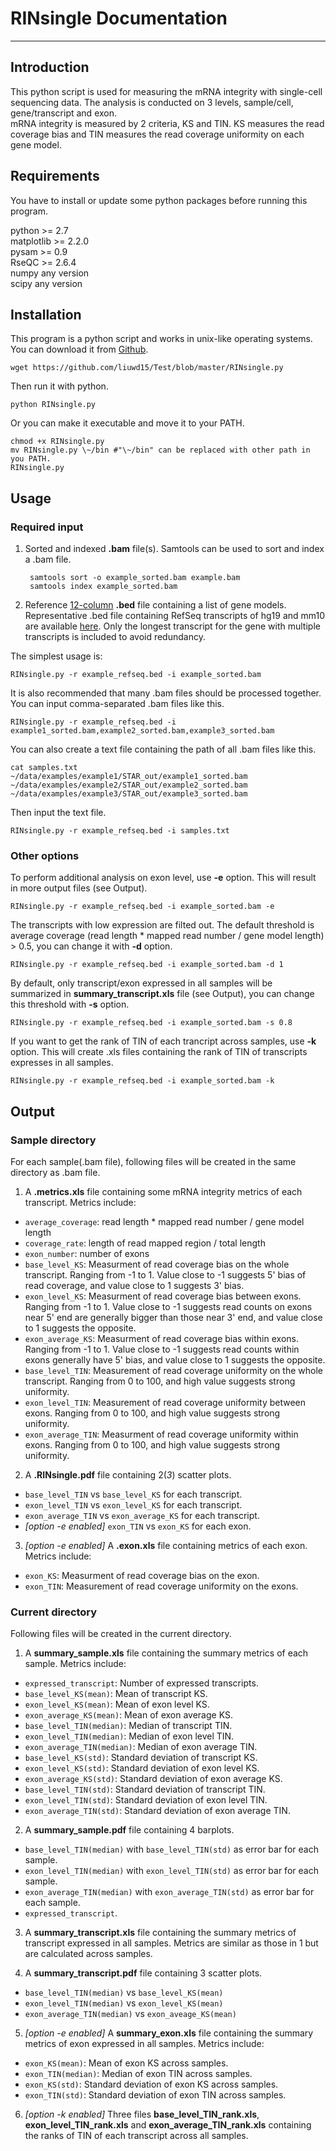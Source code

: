 ﻿# RINsingle Documentation

---


## Introduction
This python script is used for measuring the mRNA integrity with single-cell sequencing data. The analysis is conducted on 3 levels, sample/cell, gene/transcript and exon.    
mRNA integrity is measured by 2 criteria, KS and TIN. KS measures the read coverage bias and TIN measures the read coverage uniformity on each gene model.

## Requirements
You have to install or update some python packages before running this program.   

python >= 2.7   
matplotlib >= 2.2.0   
pysam >= 0.9   
RseQC >= 2.6.4   
numpy any version   
scipy any version   

## Installation
This program is a python script and works in unix-like operating systems.
You can download it from [Github](https://github.com/liuwd15/RINsingle/blob/master/RINsingle.py).

    wget https://github.com/liuwd15/Test/blob/master/RINsingle.py

Then run it with python.

    python RINsingle.py

Or you can make it executable and move it to your PATH.

    chmod +x RINsingle.py  
    mv RINsingle.py \~/bin #"\~/bin" can be replaced with other path in you PATH.  
    RINsingle.py

## Usage
### Required input

1. Sorted and indexed **.bam** file(s). Samtools can be used to sort and index a .bam file.

        samtools sort -o example_sorted.bam example.bam  
        samtools index example_sorted.bam

2. Reference [12-column](https://genome.ucsc.edu/FAQ/FAQformat.html#format1) **.bed** file containing a list of gene models. Representative .bed file containing RefSeq transcripts of hg19 and mm10 are available [here](https://github.com/liuwd15/RINsingle/tree/master/bed). Only the longest transcript for the gene with multiple transcripts is included to avoid redundancy.

The simplest usage is:

    RINsingle.py -r example_refseq.bed -i example_sorted.bam

It is also recommended that many .bam files should be processed together.
You can input comma-separated .bam files like this.

    RINsingle.py -r example_refseq.bed -i example1_sorted.bam,example2_sorted.bam,example3_sorted.bam

You can also create a text file containing the path of all .bam files like this.

    cat samples.txt  
    ~/data/examples/example1/STAR_out/example1_sorted.bam  
    ~/data/examples/example2/STAR_out/example2_sorted.bam  
    ~/data/examples/example3/STAR_out/example3_sorted.bam

Then input the text file.

    RINsingle.py -r example_refseq.bed -i samples.txt

### Other options

To perform additional analysis on exon level, use **-e** option. This will result in more output files (see Output).

    RINsingle.py -r example_refseq.bed -i example_sorted.bam -e

The transcripts with low expression are filted out. The default threshold is average coverage (read length * mapped read number / gene model length) > 0.5, you can change it with **-d** option.

    RINsingle.py -r example_refseq.bed -i example_sorted.bam -d 1
    
By default, only transcript/exon expressed in all samples will be summarized in **summary_transcript.xls** file (see Output), you can change this threshold with **-s** option.

    RINsingle.py -r example_refseq.bed -i example_sorted.bam -s 0.8

If you want to get the rank of TIN of each trancript across samples, use **-k** option. This will create .xls files containing the rank of TIN of transcripts expresses in all samples.

    RINsingle.py -r example_refseq.bed -i example_sorted.bam -k

## Output
### Sample directory
For each sample(.bam file), following files will be created in the same directory as .bam file.

1. A **.metrics.xls** file containing some mRNA integrity metrics of each transcript. Metrics include:

* `average_coverage`: read length * mapped read number / gene model length
* `coverage_rate`: length of read mapped region / total length
* `exon_number`: number of exons
* `base_level_KS`: Measurment of read coverage bias on the whole transcript. Ranging from -1 to 1. Value close to -1 suggests 5' bias of read coverage, and value close to 1 suggests 3' bias.
* `exon_level_KS`: Measurment of read coverage bias between exons. Ranging from -1 to 1. Value close to -1 suggests read counts on exons near 5' end are generally bigger than those near 3' end, and value close to 1 suggests the opposite.
* `exon_average_KS`: Measurment of read coverage bias within exons. Ranging from -1 to 1. Value close to -1 suggests read counts within exons generally have 5' bias, and value close to 1 suggests the opposite.
* `base_level_TIN`: Measurement of read coverage uniformity on the whole transcript. Ranging from 0 to 100, and high value suggests strong uniformity.
* `exon_level_TIN`: Measurement of read coverage uniformity between exons. Ranging from 0 to 100, and high value suggests strong uniformity.
* `exon_average_TIN`: Measurment of read coverage uniformity within exons. Ranging from 0 to 100, and high value suggests strong uniformity.

2. A **.RINsingle.pdf** file containing 2(*3*) scatter plots.

* `base_level_TIN` vs `base_level_KS` for each transcript.
* `exon_level_TIN` vs `exon_level_KS` for each transcript.
* `exon_average_TIN` vs `exon_average_KS` for each transcript.
* *[option -e enabled]* `exon_TIN` vs `exon_KS` for each exon.

3. *[option -e enabled]* A **.exon.xls** file containing metrics of each exon. Metrics include:
* `exon_KS`: Measurment of read coverage bias on the exon.
* `exon_TIN`: Measurement of read coverage uniformity on the exons.

### Current directory
Following files will be created in the current directory.

1. A **summary_sample.xls** file containing the summary metrics of each sample. Metrics include:

* `expressed_transcript`: Number of expressed transcripts.
* `base_level_KS(mean)`: Mean of transcript KS.
* `exon_level_KS(mean)`: Mean of exon level KS.
* `exon_average_KS(mean)`: Mean of exon average KS.
* `base_level_TIN(median)`: Median of transcript TIN.
* `exon_level_TIN(median)`: Median of exon level TIN.
* `exon_average_TIN(median)`: Median of exon average TIN.
* `base_level_KS(std)`: Standard deviation of transcript KS.
* `exon_level_KS(std)`: Standard deviation of exon level KS.
* `exon_average_KS(std)`: Standard deviation of exon average KS.
* `base_level_TIN(std)`: Standard deviation of transcript TIN.
* `exon_level_TIN(std)`: Standard deviation of exon level TIN.
* `exon_average_TIN(std)`: Standard deviation of exon average TIN.

2. A **summary_sample.pdf** file containing 4 barplots.
* `base_level_TIN(median)` with `base_level_TIN(std)` as error bar for each sample.
* `exon_level_TIN(median)` with `exon_level_TIN(std)` as error bar for each sample.
* `exon_average_TIN(median)` with `exon_average_TIN(std)` as error bar for each sample.
* `expressed_transcript`.

3. A **summary_transcript.xls** file containing the summary metrics of transcript expressed in all samples. Metrics are similar as those in 1 but are calculated across samples.

4. A **summary_transcript.pdf** file containing 3 scatter plots.

* `base_level_TIN(median)` vs `base_level_KS(mean)`
* `exon_level_TIN(median)` vs `exon_level_KS(mean)`
* `exon_average_TIN(median)` vs `exon_aveage_KS(mean)`

5. *[option -e enabled]* A **summary_exon.xls** file containing the summary metrics of exon expressed in all samples. Metrics include:

* `exon_KS(mean)`: Mean of exon KS across samples.
* `exon_TIN(median)`: Median of exon TIN across samples.
* `exon_KS(std)`: Standard deviation of exon KS across samples.
* `exon_TIN(std)`: Standard deviation of exon TIN across samples.

6. *[option -k enabled]* Three files **base_level_TIN_rank.xls**, **exon_level_TIN_rank.xls** and **exon_average_TIN_rank.xls** containing the ranks of TIN of each transcript across all samples.